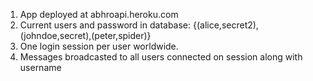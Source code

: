 1. App deployed at abhroapi.heroku.com
2. Current users and password in database: {(alice,secret2),(johndoe,secret),(peter,spider)}
3. One login session per user worldwide. 
4. Messages broadcasted to all users connected on session along with username